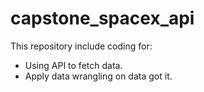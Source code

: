 # capstone_spacex_api
This repository include coding for:
- Using API to fetch data.
- Apply data wrangling on data got it.

